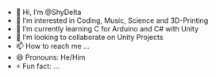 - 👋 Hi, I’m @ShyDelta
- 👀 I’m interested in Coding, Music, Science and 3D-Printing
- 🌱 I’m currently learning C for Arduino and C# with Unity
- 💞️ I’m looking to collaborate on Unity Projects
- 📫 How to reach me ...
- 😄 Pronouns: He/Him
- ⚡ Fun fact: ...

<!---
ShyDelta/ShyDelta is a ✨ special ✨ repository because its `README.md` (this file) appears on your GitHub profile.
You can click the Preview link to take a look at your changes.
--->
